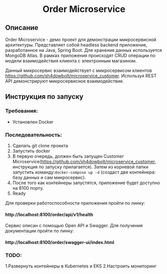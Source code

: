<h1 align="center">Order Microservice</h1>


## Описание
Order Microservice - демо проект для демонстрации микросервисной архитектуры.
Представляет собой headless backend приложение, разработанное на Java, Spring Boot. 
Для хранения данных используется MongoDB Atlas.
В рамках приложения происходят CRUD операции по модели взаимодействия клиента с электронным магазином.

Данный микросервис взаимодействует с микросервисом клиентов https://github.com/sh4dowbolt/microservice_customer.
Используя REST API демонстрируют микросервисное взаимодействие.

## Инструкция по запуску
### Требования:
- Установлен Docker
### Последовательность:
1. Сделать git clone проекта
2. Запустить docker
3. В первую очередь, должен быть запущен Customer Microservice(https://github.com/sh4dowbolt/microservice_customer, инструкция по запуску прилагается).
Затем из корневой папки запустить команду:```docker-compose up -d``` (создаст две контейнера: базу данных и сам микросервис).
4. После того как контейнеры запустятся, приложение будет доступно на 8100 порту.
5. Ready

Для проверки работоспособности приложения пройти по линку:
#### http://localhost:8100/order/api/v1/health
Сервис описан с помощью Open API и Swagger. Для получения документации пройти по линку:
#### http://localhost:8100/order/swagger-ui/index.html

### TODO:
1.Развернуть контейнеры в Kubernetes и EKS
2.Настроить мониторинг


